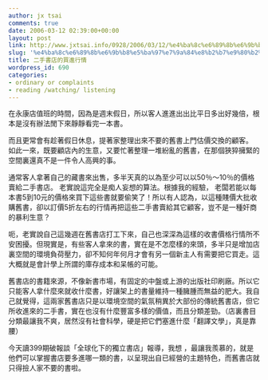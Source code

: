 ```yaml
---
author: jx tsai
comments: true
date: 2006-03-12 02:39:00+00:00
layout: post
link: http://www.jxtsai.info/0928/2006/03/12/%e4%ba%8c%e6%89%8b%e6%9b%b8%e5%ba%97%e7%9a%84%e8%b2%b7%e9%80%b2%e8%a1%8c%e6%83%85/
slug: '%e4%ba%8c%e6%89%8b%e6%9b%b8%e5%ba%97%e7%9a%84%e8%b2%b7%e9%80%b2%e8%a1%8c%e6%83%85'
title: 二手書店的買進行情
wordpress_id: 690
categories:
- ordinary or complaints
- reading /watching/ listening
---
```


在永康店值班的時間，因為是週末假日，所以客人進進出出比平日多出好幾倍，根本是沒有辦法閒下來靜靜看完一本書。  
  
而且更常會有趁著假日休息，提著家整理出來不要的舊書上門估價交換的顧客。 如此一來，既要顧店內的生意，又要忙著整理一堆紛亂的舊書，在那個狹猝擁緊的空間裏還真不是一件令人高興的事。  
  
通常客人拿著自己的藏書來出售，多半天真的以為至少可以以50％～10％的價格賣給二手書店。 老實說這完全是痴人妄想的算法。根據我的經驗， 老闆若能以每本書5到10元的價格來買下這些書就要偷笑了！所以有人認為，以這種賤價大批收購舊書，卻以訂價5折左右的行情再把這些二手書賣給其它顧客，豈不是一種奸商的暴利生意？  
  
呃，老實說自己這幾週在舊書店打工下來，自己也深深為這樣的收書價格行情所不安困擾。但現實是，有些客人拿來的書，實在是不怎麼樣的來頭，多半只是增加店裏空間的環境負荷壓力，卻不知何年何月才會有另一個新主人有需要把它買走。這大概就是會計學上所謂的庫存成本和呆帳的可能。  
  
舊書店的書籍來源，不像新書市場，有固定的中盤或上游的出版社印刷廠。所以它只能客人拿什麼來就收什麼書，好讓架上的書量維持一種臃腫而無益的肥大。我自己就覺得，這兩家舊書店只是以環境空間的氣氛稍異於大部份的傳統舊書店，但它所收進來的二手書，實在也沒有什麼豐富多樣的價值，而且分類差勁。（店裏書目分類最讓我不爽，居然沒有社會科學，硬是把它們塞進什麼「翻譯文學」，真是靠腰）  
  
今天讀399期破報談「全球化下的獨立書店」報導，我想 ，最讓我羨慕的，就是他們可以掌握書店要多進哪一類的書，以呈現出自已經營的主題特色，而舊書店就只得撿人家不要的書啦。
